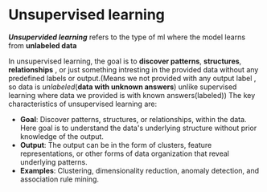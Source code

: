 # Unsupervised learning
***Unsupervided learning*** refers to the type of ml where the model learns from **unlabeled data** 

In unsupervised learning, the goal is to **discover patterns**, **structures**, **relationships** , or just something intresting in the provided data without any predefined labels or output.(Means we not provided with any output label , so data is *unlabeled*(**data with unknown answers**) unlike supervised learning where data we provided is with known answers(labeled)) The key characteristics of unsupervised learning are:
- **Goal**: Discover patterns, structures, or relationships, within the data. Here goal is to understand the data's underlying structure without prior knowledge of the output.
- **Output**: The output can be in the form of clusters, feature representations, or other forms of data organization that reveal underlying patterns.
- **Examples**: Clustering, dimensionality reduction, anomaly detection, and association rule mining.